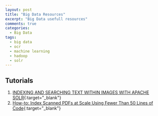 ```yaml
---
layout: post
title: "Big Data Resources"
excerpt: "Big Data usefull resources"
comments: true
categories:
  - Big Data
tags: 
  - big data
  - ocr
  - machine learning
  - hadoop
  - solr
---
```


## Tutorials

1. [INDEXING AND SEARCHING TEXT WITHIN IMAGES WITH APACHE SOLR](https://hortonworks.com/hadoop-tutorial/indexing-and-searching-text-within-images-with-apache-solr/){:target="_blank"}
2. [How-to: Index Scanned PDFs at Scale Using Fewer Than 50 Lines of Code](http://blog.cloudera.com/blog/2015/10/how-to-index-scanned-pdfs-at-scale-using-fewer-than-50-lines-of-code/){:target="_blank"}